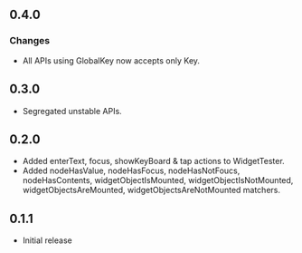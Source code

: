 ## 0.4.0

### Changes

- All APIs using GlobalKey now accepts only Key.

## 0.3.0

- Segregated unstable APIs.

## 0.2.0

- Added enterText, focus, showKeyBoard & tap actions to WidgetTester.
- Added nodeHasValue, nodeHasFocus, nodeHasNotFoucs, nodeHasContents, widgetObjectIsMounted, widgetObjectIsNotMounted, widgetObjectsAreMounted, widgetObjectsAreNotMounted matchers.

## 0.1.1

- Initial release
